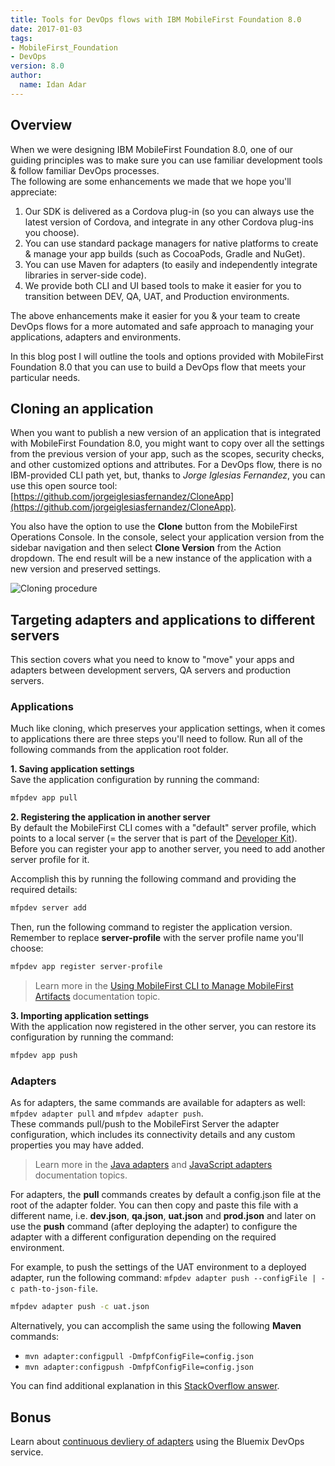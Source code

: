 ```yaml
---
title: Tools for DevOps flows with IBM MobileFirst Foundation 8.0
date: 2017-01-03
tags:
- MobileFirst_Foundation
- DevOps
version: 8.0
author:
  name: Idan Adar
---
```

## Overview
When we were designing IBM MobileFirst Foundation 8.0, one of our guiding principles was to make sure you can use familiar development tools & follow familiar DevOps processes.  
The following are some enhancements we made that we hope you'll appreciate:

1. Our SDK is delivered as a Cordova plug-in (so you can always use the latest version of Cordova, and integrate in any other Cordova plug-ins you choose).
2. You can use standard package managers for native platforms to create & manage your app builds (such as CocoaPods, Gradle and NuGet).
3. You can use Maven for adapters (to easily and independently integrate libraries in server-side code).
4. We provide both CLI and UI based tools to make it easier for you to transition between DEV, QA, UAT, and Production environments.

The above enhancements make it easier for you &amp; your team to create DevOps flows for a more automated and safe approach to managing your applications, adapters and environments.

In this blog post I will outline the tools and options provided with MobileFirst Foundation 8.0 that you can use to build a DevOps flow that meets your particular needs.

## Cloning an application 
When you want to publish a new version of an application that is integrated with MobileFirst Foundation 8.0, you might want to copy over all the settings from the previous version of your app, such as the scopes, security checks, and other customized options and attributes. For a DevOps flow, there is no IBM-provided CLI path yet, but, thanks to *Jorge Iglesias Fernandez*, you can use this open source tool: [https://github.com/jorgeiglesiasfernandez/CloneApp](https://github.com/jorgeiglesiasfernandez/CloneApp). 

You also have the option to use the **Clone** button from the MobileFirst Operations Console. In the console, select your application version from the sidebar navigation and then select **Clone Version** from the Action dropdown. The end result will be a new instance of the application with a new version and preserved settings.

<img src="{{site.baseurl}}/assets/blog/2017-01-03-tools-for-devops-flows-with-mobilefirst-foundation/cloning.png" alt="Cloning procedure" class="gifplayer"/>

## Targeting adapters and applications to different servers
This section covers what you need to know to "move" your apps and adapters between development servers, QA servers and production servers.

### Applications
Much like cloning, which preserves your application settings, when it comes to applications there are three steps you'll need to follow. Run all of the following commands from the application root folder.

**1. Saving application settings**  
Save the application configuration by running the command:

```bash
mfpdev app pull
```

**2. Registering the application in another server**  
By default the MobileFirst CLI comes with a "default" server profile, which points to a local server (= the server that is part of the [Developer Kit]({{site.baseurl}}/downloads)).  
Before you can register your app to another server, you need to add another server profile for it.

Accomplish this by running the following command and providing the required details:

```bash
mfpdev server add
```

Then, run the following command to register the application version.  
Remember to replace **server-profile** with the server profile name you'll choose:

```bash
mfpdev app register server-profile
```

> Learn more in the [Using MobileFirst CLI to Manage MobileFirst Artifacts]({{site.baseurl}}/tutorials/en/foundation/8.0/application-development/using-mobilefirst-cli-to-manage-mobilefirst-artifacts/) documentation topic.

**3. Importing application settings**  
With the application now registered in the other server, you can restore its configuration by running the command:

```bash
mfpdev app push
```

### Adapters
As for adapters, the same commands are available for adapters as well: `mfpdev adapter pull` and `mfpdev adapter push`.  
These commands pull/push to the MobileFirst Server the adapter configuration, which includes its connectivity details and any custom properties you may have added.

> Learn more in the [Java adapters]({{site.baseurl}}/tutorials/en/foundation/8.0/adapters/javascript-adapters/#pull-and-push-configurations) and [JavaScript adapters]({{site.baseurl}}/tutorials/en/foundation/8.0/adapters/javascript-adapters/#pull-and-push-configurations) documentation topics.

For adapters, the **pull** commands creates by default a config.json file at the root of the adapter folder. You can then copy and paste this file with a different name, i.e. **dev.json**, **qa.json**, **uat.json** and **prod.json** and later on use the **push** command (after deploying the adapter) to configure the adapter with a different configuration depending on the required environment.

For example, to push the settings of the UAT environment to a deployed adapter, run the following command: `mfpdev adapter push --configFile | -c path-to-json-file`.

```bash
mfpdev adapter push -c uat.json
```

Alternatively, you can accomplish the same using the following **Maven** commands: 

* `mvn adapter:configpull -DmfpfConfigFile=config.json`
* `mvn adapter:configpush -DmfpfConfigFile=config.json`

You can find additional explanation in this [StackOverflow answer](http://stackoverflow.com/questions/40946310/unable-to-build-adapters-using-profiles-and-properties-in-maven/40956730#40956730).

## Bonus
Learn about [continuous devliery of adapters]({{site.baseurl}}/blog/2016/08/25/mobilefirst-devops-in-bluemix/) using the Bluemix DevOps service.
